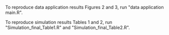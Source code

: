 To reproduce data application results Figures 2 and 3, run "data application main.R".

To reproduce simulation results Tables 1 and 2, run "Simulation_final_Table1.R" and "Simulation_final_Table2.R".
